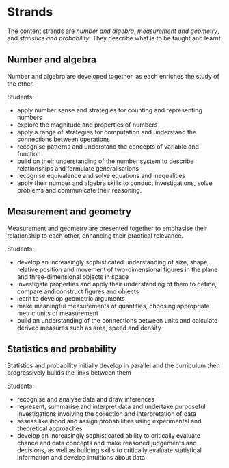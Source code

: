 # Strands

The content strands are *number and algebra*, *measurement and geometry*, and *statistics and probability*. They describe what is to be taught and learnt.

## Number and algebra

Number and algebra are developed together, as each enriches the study of the other.

Students:

* apply number sense and strategies for counting and representing numbers
* explore the magnitude and properties of numbers
* apply a range of strategies for computation and understand the connections between operations
* recognise patterns and understand the concepts of variable and function
* build on their understanding of the number system to describe relationships and formulate generalisations
* recognise equivalence and solve equations and inequalities
* apply their number and algebra skills to conduct investigations, solve problems and communicate their reasoning.

## Measurement and geometry

Measurement and geometry are presented together to emphasise their relationship to each other, enhancing their practical relevance.

Students:

* develop an increasingly sophisticated understanding of size, shape, relative position and movement of two-dimensional figures in the plane and three-dimensional objects in space
* investigate properties and apply their understanding of them to define, compare and construct figures and objects
* learn to develop geometric arguments
* make meaningful measurements of quantities, choosing appropriate metric units of measurement
* build an understanding of the connections between units and calculate derived measures such as area, speed and density


## Statistics and probability

Statistics and probability initially develop in parallel and the curriculum then progressively builds the links between them

Students:

* recognise and analyse data and draw inferences
* represent, summarise and interpret data and undertake purposeful investigations involving the collection and interpretation of data
* assess likelihood and assign probabilities using experimental and theoretical approaches
* develop an increasingly sophisticated ability to critically evaluate chance and data concepts and make reasoned judgements and decisions, as well as building skills to critically evaluate statistical information and develop intuitions about data

